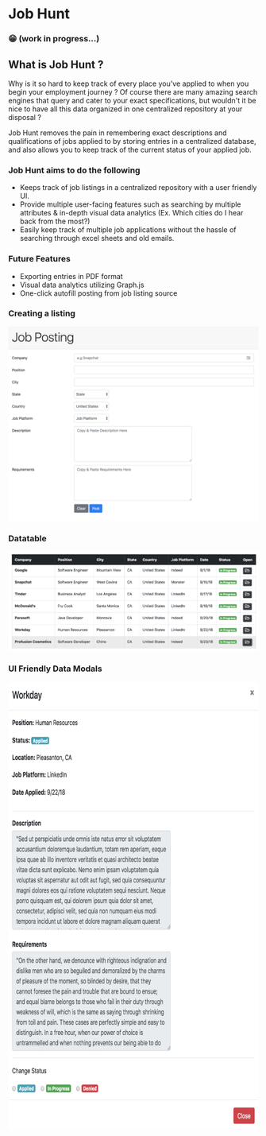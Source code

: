 # Job Hunt
### :grin: (work in progress...) 

## What is Job Hunt ?
  Why is it so hard to keep track of every place you've applied to when you begin your employment journey ?
  Of course there are many amazing search engines that query and cater to your exact specifications, but wouldn't it be nice
  to have all this data organized in one centralized repository at your disposal ?
  
  Job Hunt removes the pain in remembering exact descriptions and qualifications of jobs applied to by storing entries in a centralized database, and also allows you to keep track of the current status of your applied job.

###  Job Hunt aims to do the following
   * Keeps track of job listings in a centralized repository with a user friendly UI.
   * Provide multiple user-facing features such as searching by multiple attributes & 
   	 in-depth visual data analytics (Ex. Which cities do I hear back from the most?)
   * Easily keep track of multiple job applications without the hassle of searching 
     through  excel sheets and old emails.

### Future Features
   * Exporting entries in PDF format
   * Visual data analytics utilizing Graph.js
   * One-click autofill posting from job listing source

### Creating a listing
  ![Alt text](/README_IMAGES/Posting_Screenshot.png?raw=true "Posting")
### Datatable
  ![Alt text](/README_IMAGES/Datatable_Screenshot.png?raw=true "Data Table")
### UI Friendly Data Modals
  <img src="README_IMAGES/Data_Modal.png" height="900px">
 

